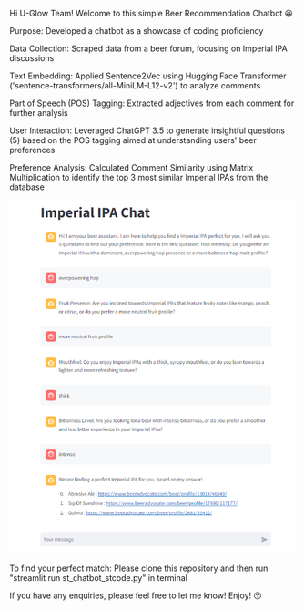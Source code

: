 Hi U-Glow Team! Welcome to this simple Beer Recommendation Chatbot 😀

Purpose: 
  Developed a chatbot as a showcase of coding proficiency

Data Collection: 
  Scraped data from a beer forum, focusing on Imperial IPA discussions

Text Embedding: 
  Applied Sentence2Vec using Hugging Face Transformer ('sentence-transformers/all-MiniLM-L12-v2') to analyze comments

Part of Speech (POS) Tagging: 
  Extracted adjectives from each comment for further analysis

User Interaction: 
  Leveraged ChatGPT 3.5 to generate insightful questions (5) based on the POS tagging aimed at understanding users' beer preferences

Preference Analysis: 
  Calculated Comment Similarity using Matrix Multiplication to identify the top 3 most similar Imperial IPAs from the database

![Simple Recommendation Chatbot](chatbot_png.png)

To find your perfect match: Please clone this repository and then run "streamlit run st_chatbot_stcode.py" in terminal

If you have any enquiries, please feel free to let me know!
Enjoy! 😚
